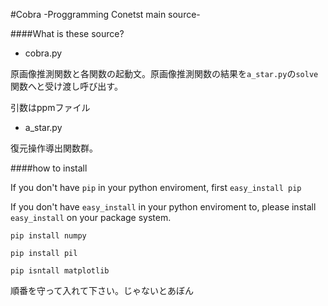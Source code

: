 #Cobra -Proggramming Conetst main source-

####What is these source?
- cobra.py


原画像推測関数と各関数の起動文。原画像推測関数の結果を`a_star.py`の`solve`関数へと受け渡し呼び出す。

引数はppmファイル
- a_star.py

復元操作導出関数群。

####how to install

If you don't have `pip` in your python enviroment, first `easy_install pip`

If you don't have `easy_install` in your python enviroment to, please install `easy_install` on your package system.

` pip install numpy `

` pip install pil `

` pip isntall matplotlib `

順番を守って入れて下さい。じゃないとあぼん 
